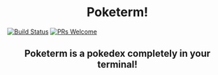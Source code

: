 <h1 align="center">Poketerm!</h1>

[![Build Status](https://travis-ci.com/NickR23/poketerm.svg?branch=master)](https://travis-ci.com/NickR23/poketerm)
[![PRs Welcome](https://img.shields.io/badge/PRs-welcome-brightgreen.svg?style=flat-square)](http://makeapullrequest.com)

<h2 align="center">Poketerm is a pokedex completely in your terminal!</a>
